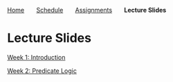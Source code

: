 [Home](https://mjs227.github.io/courses/semantic-theory-25/)&emsp;&emsp;[Schedule](https://mjs227.github.io/courses/semantic-theory-25/schedule/)&emsp;&emsp;[Assignments](https://mjs227.github.io/courses/semantic-theory-25/assignments/)&emsp;&emsp;**Lecture Slides**

# Lecture Slides

[Week 1: Introduction](https://mjs227.github.io/courses/semantic-theory-25/lecture-slides/01_intro.pdf)

[Week 2: Predicate Logic](https://mjs227.github.io/courses/semantic-theory-25/lecture-slides/02_predicate_logic.pdf)
